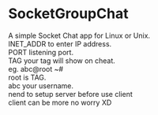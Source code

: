 # SocketGroupChat
A simple Socket Chat app for Linux or Unix.  
INET_ADDR to enter IP address.  
PORT listening port.  
TAG your tag will show on cheat.  
eg. abc@root ~#    
root is TAG.  
abc your username.  
nend to setup server before use client   
client can be more no worry XD
